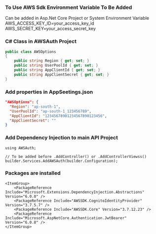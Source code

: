 ### To Use AWS Sdk Environment Variable To Be Added
Can be added in Asp.Net Core Project or System Environment Variable
AWS_ACCESS_KEY_ID=your_access_key_id
AWS_SECRET_KEY=your_access_secret_key

### C# Class in AWSAuth Project
```csharp
public class AWSOptions
{
    public string Region { get; set; }
    public string UserPoolId { get; set; }
    public string AppClientId { get; set; }
    public string AppClientSecret { get; set; }
}
```

### Add properties in AppSeetings.json
```json
"AWSOptions": {
  "Region": "ap-south-1",
  "UserPoolId": "ap-south-1_123456789",
  "AppClientId": "12345678901234567890123456",
  "AppClientSecret": ""
}
```

### Add Dependency Injection to main API Project
```charp
using AWSAuth;

// To be added before .AddController() or .AddControllerViewss()
builder.Services.AddAWSAuth(builder.Configuration);
```

### Packages are installed
```csproj
<ItemGroup>
    <PackageReference Include="Microsoft.Extensions.DependencyInjection.Abstractions" Version="6.0.0" />
    <PackageReference Include="AWSSDK.CognitoIdentityProvider" Version="3.7.5.7" />
    <PackageReference Include="AWSSDK.Core" Version="3.7.12.23" />
    <PackageReference Include="Microsoft.AspNetCore.Authentication.JwtBearer" Version="6.0.8" />
</ItemGroup>
```

